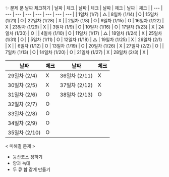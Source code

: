  ✨ 문제 푼 날짜 체크하기
| 날짜 | 체크 | 날짜 | 체크 | 날짜 | 체크 | 날짜 | 체크 |
| --- | --- | --- | --- | --- | --- | --- | --- |
| 1일차 (1/7) | △ | 8일차 (1/14) | O | 15일차 (1/21) | O | 22일차 (1/28) | X |
| 2일차 (1/8) | O | 9일차 (1/15) | O | 16일차 (1/22) | X | 23일차 (1/29) | X |
| 3일차 (1/9) | O | 10일차 (1/16) | O | 17일차 (1/23) | X | 24일차 (1/30) | O |
| 4일차 (1/10) | O | 11일차 (1/17) | △ | 18일차 (1/24) | X | 25일차 (1/31) | O |
| 5일차 (1/11) | O | 12일차 (1/18) | △ | 19일차 (1/25) | X | 26일차 (2/1) | X |
| 6일차 (1/12) | O | 13일차 (1/19) | O | 20일차 (1/26) | X | 27일차 (2/2) | O |
| 7일차 (1/13) | O | 14일차 (1/20) | O | 21일차 (1/27) | X | 28일차 (2/3) | X |

| 날짜 | 체크 | 날짜 | 체크 |
| --- | --- | --- | --- |
| 29일차 (2/4) | X | 36일차 (2/11) | X |
| 30일차 (2/5) | X | 37일차 (2/12) | X |
| 31일차 (2/6) | O | 38일차 (2/13) | O |
| 32일차 (2/7) | O |  |  |
| 33일차 (2/8) | O |  |  |
| 34일차 (2/9) | O |  |  |
| 35일차 (2/10) | O |  |  |


< 미해결 문제 >

- 등산코스 정하기
- 양과 늑대
- 두 큐 합 같게 만들기
